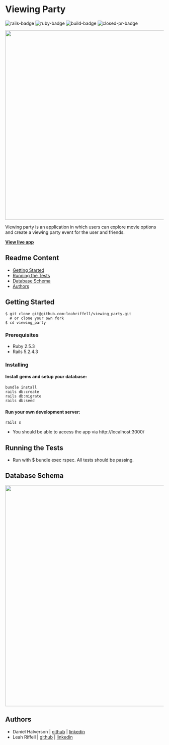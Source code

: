 # Viewing Party

![rails-badge](https://img.shields.io/badge/Rails-5.2.4-informational?style=flat-square) ![ruby-badge](https://img.shields.io/badge/Ruby-2.5.3-informational?style=flat-square) ![build-badge](https://img.shields.io/travis/leahriffell/viewing_party/main?style=flat-square) ![closed-pr-badge](https://img.shields.io/github/issues-pr-closed-raw/My-Solar-Garden/front_end_rails?style=flat-square)

<img src="app/assets/images/logo.png" width="600">

Viewing party is an application in which users can explore movie options and create a viewing party event for the user and friends.

**[View live app](https://elmers-viewing-party.herokuapp.com/)**

## Readme Content
- [Getting Started](#getting-started)
- [Running the Tests](#running-the-tests)
- [Database Schema](#database-schema)
- [Authors](#authors)

## Getting Started
```
$ git clone git@github.com:leahriffell/viewing_party.git 
  # or clone your own fork
$ cd viewing_party
```
### Prerequisites
- Ruby 2.5.3
- Rails 5.2.4.3

### Installing
#### Install gems and setup your database:
```
bundle install
rails db:create
rails db:migrate
rails db:seed
```

#### Run your own development server:
```
rails s
```
- You should be able to access the app via http://localhost:3000/

## Running the Tests
- Run with $ bundle exec rspec. All tests should be passing.

## Database Schema
<img src="app/assets/images/db_schema.png" width="700">

## Authors
- Daniel Halverson | [github](https://github.com/dhalverson) | [linkedin](https://www.linkedin.com/in/daniel-halverson/)
- Leah Riffell | [github](https://github.com/leahriffell) | [linkedin](https://www.linkedin.com/in/leah-riffell/)
